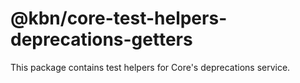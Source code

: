 # @kbn/core-test-helpers-deprecations-getters

This package contains test helpers for Core's deprecations service.
